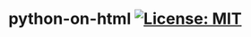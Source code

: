 # python-on-html  [![License: MIT](https://img.shields.io/badge/License-MIT-brightgreen.svg)](http://www.wtfpl.net/about/)
